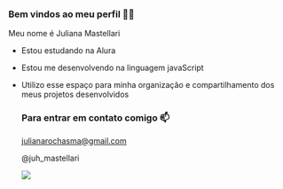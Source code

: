 ### Bem vindos ao meu perfil 🖤😼

Meu nome é Juliana Mastellari

- Estou estudando na Alura
- Estou me desenvolvendo na linguagem javaScript
- Utilizo esse espaço para minha organização e compartilhamento dos meus projetos desenvolvidos

  ### Para entrar em contato comigo 📫

  julianarochasma@gmail.com

  @juh_mastellari

  ![](https://media1.tenor.com/m/vHbjONonSIgAAAAC/gif.gif)
 

